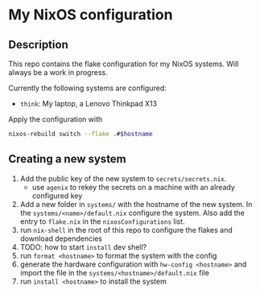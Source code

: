 # My NixOS configuration

## Description

This repo contains the flake configuration for my NixOS systems. Will always be a work in progress.

Currently the following systems are configured:

- `think`: My laptop, a Lenovo Thinkpad X13

Apply the configuration with 

```bash
nixos-rebuild switch --flake .#$hostname
```

## Creating a new system

1. Add the public key of the new system to `secrets/secrets.nix`.
   * use `agenix` to rekey the secrets on a machine with an already configured key
2. Add a new folder in `systems/` with the hostname of the new system. In the `systems/<name>/default.nix` configure the system. Also add the entry to `flake.nix` in the `nixosConfigurations` list.
3. run `nix-shell` in the root of this repo to configure the flakes and download dependencies
4. TODO: how to start `install` dev shell?
5. run `format <hostname>` to format the system with the config
6. generate the hardware configuration with `hw-config <hostname>` and import the file in the `systems/<hostname>/default.nix` file
7. run `install <hostname>` to install the system